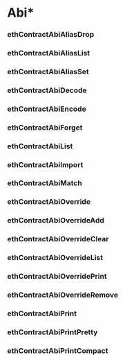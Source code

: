 # Abi*

### ethContractAbiAliasDrop

### ethContractAbiAliasList

### ethContractAbiAliasSet

### ethContractAbiDecode

### ethContractAbiEncode

### ethContractAbiForget

### ethContractAbiList

### ethContractAbiImport

### ethContractAbiMatch

### ethContractAbiOverride

### ethContractAbiOverrideAdd

### ethContractAbiOverrideClear

### ethContractAbiOverrideList

### ethContractAbiOverridePrint

### ethContractAbiOverrideRemove

### ethContractAbiPrint

### ethContractAbiPrintPretty

### ethContractAbiPrintCompact
